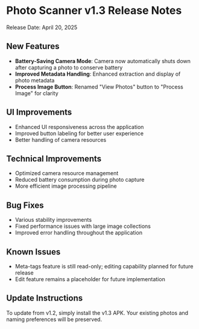 # Photo Scanner v1.3 Release Notes

Release Date: April 20, 2025

## New Features

- **Battery-Saving Camera Mode**: Camera now automatically shuts down after capturing a photo to conserve battery
- **Improved Metadata Handling**: Enhanced extraction and display of photo metadata
- **Process Image Button**: Renamed "View Photos" button to "Process Image" for clarity

## UI Improvements

- Enhanced UI responsiveness across the application
- Improved button labeling for better user experience
- Better handling of camera resources

## Technical Improvements

- Optimized camera resource management
- Reduced battery consumption during photo capture
- More efficient image processing pipeline

## Bug Fixes

- Various stability improvements
- Fixed performance issues with large image collections
- Improved error handling throughout the application

## Known Issues

- Meta-tags feature is still read-only; editing capability planned for future release
- Edit feature remains a placeholder for future implementation

## Update Instructions

To update from v1.2, simply install the v1.3 APK. Your existing photos and naming preferences will be preserved.

